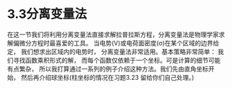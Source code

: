 # 3.3分离变量法

在这一节我们将利用分离变量法直接求解拉普拉斯方程，分离变量法是物理学家求解偏微分方程时最喜爱的工具。
当电势(V)或电荷面密度(σ)在某个区域的边界给定， 我们想求出区域内的电势时， 分离变量法非常适用。基本策略非常简单： 我们寻找函数乘积形式的解， 而每个函数仅依赖于一个坐标。可是计算的细节可能有点繁杂， 所以我打算通过一系列的例子介绍这种方法。我们先由直角坐标开始， 然后再介绍球坐标(柱坐标的情况在习题3.23 留给你们自己处理。)
